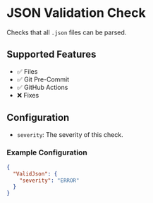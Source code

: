 # JSON Validation Check

Checks that all `.json` files can be parsed.

## Supported Features

- ✅ Files
- ✅ Git Pre-Commit
- ✅ GitHub Actions
- ❌ Fixes

## Configuration

- `severity`: The severity of this check.

### Example Configuration

```json
{
  "ValidJson": {
    "severity": "ERROR"
  }
}
```
